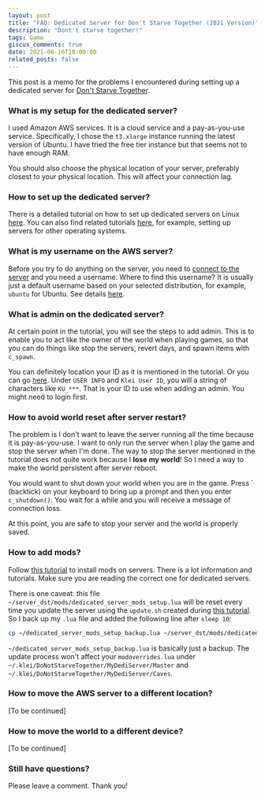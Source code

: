 ```yaml
---
layout: post
title: "FAQ: Dedicated Server for Don't Starve Together (2021 Version)"
description: "Dont't starve together!"
tags: Game
giscus_comments: true
date: 2021-06-16T18:00:00
related_posts: false
---
```


This post is a memo for the problems I encountered during setting up a dedicated server for [Don't Starve Together](https://www.klei.com/games/dont-starve-together).

### What is my setup for the dedicated server?

I used Amazon AWS services. It is a cloud service and a pay-as-you-use service. Specifically, I chose the `t3.xlarge` instance running the latest version of Ubuntu. I have tried the free tier instance but that seems not to have enough RAM.

You should also choose the physical location of your server, preferably closest to your physical location. This will affect your connection lag.

### How to set up the dedicated server?

There is a detailed tutorial on how to set up dedicated servers on Linux [here](https://steamcommunity.com/sharedfiles/filedetails/?id=590565473). You can also find related tutorials [here](https://steamcommunity.com/id/ToNiO44/myworkshopfiles/?section=guides&appid=322330), for example, setting up servers for other operating systems.

### What is my username on the AWS server?

Before you try to do anything on the server, you need to [connect to the server](https://docs.aws.amazon.com/AWSEC2/latest/UserGuide/AccessingInstancesLinux.html) and you need a username. Where to find this username? It is usually just a default username based on your selected distribution, for example, `ubuntu` for Ubuntu. See details [here](https://docs.aws.amazon.com/AWSEC2/latest/UserGuide/connection-prereqs.html#connection-prereqs-get-info-about-instance).

### What is admin on the dedicated server?

At certain point in the tutorial, you will see the steps to add admin. This is to enable you to act like the owner of the world when playing games, so that you can do things like stop the servers, revert days, and spawn items with `c_spawn`.

You can definitely location your ID as it is mentioned in the tutorial. Or you can go [here](https://accounts.klei.com/account/info). Under `USER INFO` and `Klei User ID`, you will a string of characters like `KU_***`. That is your ID to use when adding an admin. You might need to login first.

### How to avoid world reset after server restart?

The problem is I don't want to leave the server running all the time because it is pay-as-you-use. I want to only run the server when I play the game and stop the server when I'm done. The way to stop the server mentioned in the tutorial does not quite work because I **lose my world**! So I need a way to make the world persistent after server reboot.

You would want to shut down your world when you are in the game. Press &#96; (backtick) on your keyboard to bring up a prompt and then you enter `c_shutdown()`. You wait for a while and you will receive a message of connection loss.

At this point, you are safe to stop your server and the world is properly saved.

### How to add mods?

Follow [this tutorial](https://steamcommunity.com/sharedfiles/filedetails/?id=591543858) to install mods on servers. There is a lot information and tutorials. Make sure you are reading the correct one for dedicated servers.

There is one caveat: this file `~/server_dst/mods/dedicated_server_mods_setup.lua` will be reset every time you update the server using the `update.sh` created during [this tutorial](https://steamcommunity.com/sharedfiles/filedetails/?id=590565473). So I back up my `.lua` file and added the following line after `sleep 10`:

```bash
cp ~/dedicated_server_mods_setup_backup.lua ~/server_dst/mods/dedicated_server_mods_setup.lua
```

`~/dedicated_server_mods_setup_backup.lua` is basically just a backup. The update process won't affect your `modoverrides.lua` under `~/.klei/DoNotStarveTogether/MyDediServer/Master` and `~/.klei/DoNotStarveTogether/MyDediServer/Caves`.

### How to move the AWS server to a different location?

[To be continued]

### How to move the world to a different device?

[To be continued]

### Still have questions?

Please leave a comment. Thank you!
